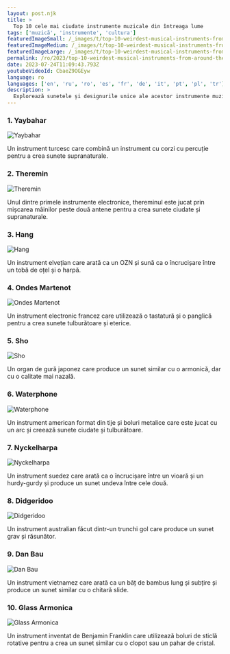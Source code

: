 ```yaml
---
layout: post.njk
title: >
  Top 10 cele mai ciudate instrumente muzicale din întreaga lume
tags: ['muzică', 'instrumente', 'cultura']
featuredImageSmall: /_images/t/top-10-weirdest-musical-instruments-from-around-the-world-cover-ro-small.webp
featuredImageMedium: /_images/t/top-10-weirdest-musical-instruments-from-around-the-world-cover-ro-medium.webp
featuredImageLarge: /_images/t/top-10-weirdest-musical-instruments-from-around-the-world-cover-ro-large.webp
permalink: /ro/2023/top-10-weirdest-musical-instruments-from-around-the-world.html
date: 2023-07-24T11:09:43.793Z
youtubeVideoId: CbaeZ9OGEyw
language: ro
languages: ['en', 'ru', 'ro', 'es', 'fr', 'de', 'it', 'pt', 'pl', 'tr']
description: >
  Explorează sunetele și designurile unice ale acestor instrumente muzicale neconvenționale care sunt jucate în diferite părți ale lumii.
---
```


### 1. Yaybahar

![Yaybahar](/_images/b/bc2e2d8666a0bb39445cfdc6e0b04f1a-medium.webp)

Un instrument turcesc care combină un instrument cu corzi cu percuție pentru a crea sunete supranaturale.

### 2. Theremin

![Theremin](/_images/e/ea59a05120ddda65ca53cabaf4ac401e-medium.webp)

Unul dintre primele instrumente electronice, thereminul este jucat prin mișcarea mâinilor peste două antene pentru a crea sunete ciudate și supranaturale.

### 3. Hang

![Hang](/_images/6/6e060d0d8246405d5214a185288cf91d-medium.webp)

Un instrument elvețian care arată ca un OZN și sună ca o încrucișare între un tobă de oțel și o harpă.

### 4. Ondes Martenot

![Ondes Martenot](/_images/7/759f55aeca15384cc7c9199cd6aa8180-medium.webp)

Un instrument electronic francez care utilizează o tastatură și o panglică pentru a crea sunete tulburătoare și eterice.

### 5. Sho

![Sho](/_images/0/04a4f600f0a75cd99357f3cd3a4d6e9c-medium.webp)

Un organ de gură japonez care produce un sunet similar cu o armonică, dar cu o calitate mai nazală.

### 6. Waterphone

![Waterphone](/_images/2/28efccc3f29b38ea2f14f48041b33fa5-medium.webp)

Un instrument american format din tije și boluri metalice care este jucat cu un arc și creează sunete ciudate și tulburătoare.

### 7. Nyckelharpa

![Nyckelharpa](/_images/3/358f9c2a6070d9c729882d82b7bd6d21-medium.webp)

Un instrument suedez care arată ca o încrucișare între un vioară și un hurdy-gurdy și produce un sunet undeva între cele două.

### 8. Didgeridoo

![Didgeridoo](/_images/6/6809545237e49b43748588c47a5ef308-medium.webp)

Un instrument australian făcut dintr-un trunchi gol care produce un sunet grav și răsunător.

### 9. Dan Bau

![Dan Bau](/_images/0/08f6b8eaa91312e10ca3c6a6993d7d4e-medium.webp)

Un instrument vietnamez care arată ca un băț de bambus lung și subțire și produce un sunet similar cu o chitară slide.

### 10. Glass Armonica

![Glass Armonica](/_images/e/eead3f4efc1d8ab4d48bc75a5e6fdf90-medium.webp)

Un instrument inventat de Benjamin Franklin care utilizează boluri de sticlă rotative pentru a crea un sunet similar cu o clopot sau un pahar de cristal.

